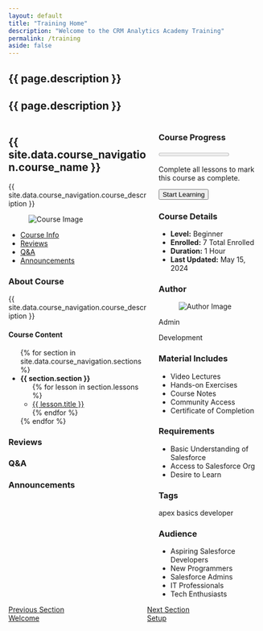 ```yaml
---
layout: default
title: "Training Home"
description: "Welcome to the CRM Analytics Academy Training"
permalink: /training
aside: false
---
```

<section class="hero">
        <div class="hero-body">
            <div class="container">
                <h1 class="title">{{ page.description }}</h1>
                <h2 class="subtitle">{{ page.description }}</h2>
            </div>
        </div>
</section>
<div class="container">
        <section class="section">
            <div class="columns">
                <div class="column is-three-quarters">
                    <div class="box">
                        <h2 class="title is-4">{{ site.data.course_navigation.course_name }}</h2>
                        <p>{{ site.data.course_navigation.course_description }}</p>
                        <figure class="image is-16by9">
                            <img src="{{ site.data.course_navigation.course_image }}" alt="Course Image">
                        </figure>
                        <!-- Tabs -->
                        <div class="tabs is-centered mt-5">
                            <ul>
                                <li class="is-active"><a href="#course-info">Course Info</a></li>
                                <li><a href="#course-reviews">Reviews</a></li>
                                <li><a href="#course-qa">Q&A</a></li>
                                <li><a href="#course-announcements">Announcements</a></li>
                            </ul>
                        </div>
                        <!-- Course Info -->
                        <div id="course-info" class="content">
                            <h3 class="title is-5">About Course</h3>
                            <p>{{ site.data.course_navigation.course_description }}</p>
                            <h4 class="title is-6">Course Content</h4>
                            <div class="content">
                                <ul>
                                    {% for section in site.data.course_navigation.sections %}
                                        <li>
                                            <strong>{{ section.section }}</strong>
                                            <ul>
                                                {% for lesson in section.lessons %}
                                                    <li>
                                                        <a href="{{ lesson.link }}">
                                                            <i class="{{ lesson.icon }}"></i> {{ lesson.title }}
                                                        </a>
                                                    </li>
                                                {% endfor %}
                                            </ul>
                                        </li>
                                    {% endfor %}
                                </ul>
                            </div>
                        </div>
                        <!-- Reviews -->
                        <div id="course-reviews" class="content is-hidden">
                            <h3 class="title is-5">Reviews</h3>
                            <!-- Add your reviews content here -->
                        </div>
                        <!-- Q&A -->
                        <div id="course-qa" class="content is-hidden">
                            <h3 class="title is-5">Q&A</h3>
                            <!-- Add your Q&A content here -->
                        </div>
                        <!-- Announcements -->
                        <div id="course-announcements" class="content is-hidden">
                            <h3 class="title is-5">Announcements</h3>
                            <!-- Add your announcements content here -->
                        </div>
                    </div>
                </div>
                <div class="column">
                    <div class="box">
                        <h3 class="title is-5">Course Progress</h3>
                        <progress class="progress is-primary" value="0" max="100">0%</progress>
                        <p class="mt-2">Complete all lessons to mark this course as complete.</p>
                        <button class="button is-primary is-fullwidth">Start Learning</button>
                    </div>
                    <div class="box">
                        <h3 class="title is-5">Course Details</h3>
                        <ul>
                            <li><strong>Level:</strong> Beginner</li>
                            <li><strong>Enrolled:</strong> 7 Total Enrolled</li>
                            <li><strong>Duration:</strong> 1 Hour</li>
                            <li><strong>Last Updated:</strong> May 15, 2024</li>
                        </ul>
                    </div>
                    <div class="box">
                        <h3 class="title is-5">Author</h3>
                        <div class="media">
                            <div class="media-left">
                                <figure class="image is-48x48">
                                    <img src="https://namastesalesforce.com/wp-content/litespeed/avatar/25fe46c993efce870036b2cb94df4064.jpg?ver=1718713637" alt="Author Image">
                                </figure>
                            </div>
                            <div class="media-content">
                                <p class="title is-6">Admin</p>
                                <p class="subtitle is-7">Development</p>
                            </div>
                        </div>
                    </div>
                    <div class="box">
                        <h3 class="title is-5">Material Includes</h3>
                        <ul>
                            <li>Video Lectures</li>
                            <li>Hands-on Exercises</li>
                            <li>Course Notes</li>
                            <li>Community Access</li>
                            <li>Certificate of Completion</li>
                        </ul>
                    </div>
                    <div class="box">
                        <h3 class="title is-5">Requirements</h3>
                        <ul>
                            <li>Basic Understanding of Salesforce</li>
                            <li>Access to Salesforce Org</li>
                            <li>Desire to Learn</li>
                        </ul>
                    </div>
                    <div class="box">
                        <h3 class="title is-5">Tags</h3>
                        <span class="tag is-primary">apex</span>
                        <span class="tag is-primary">basics</span>
                        <span class="tag is-primary">developer</span>
                    </div>
                    <div class="box">
                        <h3 class="title is-5">Audience</h3>
                        <ul>
                            <li>Aspiring Salesforce Developers</li>
                            <li>New Programmers</li>
                            <li>Salesforce Admins</li>
                            <li>IT Professionals</li>
                            <li>Tech Enthusiasts</li>
                        </ul>
                    </div>
                </div>
            </div>
        </section>
    </div>
    <div class="container">
        <div class="columns my-6">
            <div class="column is-6">
                <a class="box is-flex pagination-box" href="https://hugo-mini-course.netlify.app/sections/intro/welcome/">
                    <span class="icon is-medium">
                        <i class="fas fa-2x fa-chevron-circle-left"></i>
                    </span>
                    <div class="has-text-right">
                        <div class="has-text-weight-bold is-size-7 has-text-grey">Previous Section</div>
                        <span class="is-size-5">Welcome</span>
                    </div>
                </a>
            </div>
            <div class="column is-6">
                <a class="box is-flex pagination-box" href="https://hugo-mini-course.netlify.app/sections/intro/setup/">
                    <div>
                        <div class="has-text-weight-bold is-size-7 has-text-grey">Next Section</div>
                        <span class="is-size-5">Setup</span>
                    </div>
                    <span class="icon is-medium">
                        <i class="fas fa-2x fa-chevron-circle-right"></i>
                    </span>
                </a>
            </div>
        </div>
    </div>
    <script>
        document.addEventListener('DOMContentLoaded', () => {
            const tabs = document.querySelectorAll('.tabs ul li a');
            const contents = document.querySelectorAll('.content');
            tabs.forEach(tab => {
                tab.addEventListener('click', event => {
                    event.preventDefault();
                    const target = tab.getAttribute('href').substring(1);
                    tabs.forEach(t => t.parentElement.classList.remove('is-active'));
                    contents.forEach(content => content.classList.add('is-hidden'));
                    tab.parentElement.classList.add('is-active');
                    document.getElementById(target).classList.remove('is-hidden');
                });
            });
        });
    </script>

